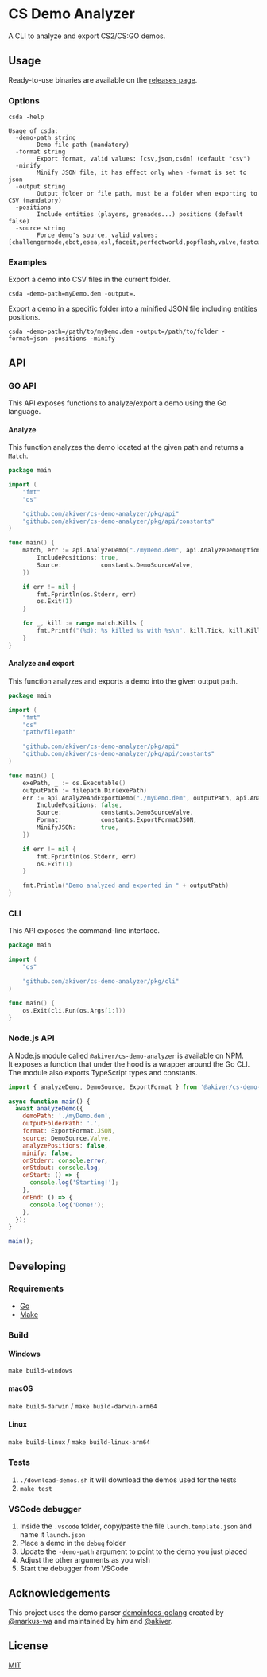 # CS Demo Analyzer

A CLI to analyze and export CS2/CS:GO demos.

## Usage

Ready-to-use binaries are available on the [releases page](https://github.com/akiver/cs-demo-analyzer/releases).

### Options

```
csda -help

Usage of csda:
  -demo-path string
        Demo file path (mandatory)
  -format string
        Export format, valid values: [csv,json,csdm] (default "csv")
  -minify
        Minify JSON file, it has effect only when -format is set to json
  -output string
        Output folder or file path, must be a folder when exporting to CSV (mandatory)
  -positions
        Include entities (players, grenades...) positions (default false)
  -source string
        Force demo's source, valid values: [challengermode,ebot,esea,esl,faceit,perfectworld,popflash,valve,fastcup]
```

### Examples

Export a demo into CSV files in the current folder.

`csda -demo-path=myDemo.dem -output=.`

Export a demo in a specific folder into a minified JSON file including entities positions.

`csda -demo-path=/path/to/myDemo.dem -output=/path/to/folder -format=json -positions -minify`

## API

### GO API

This API exposes functions to analyze/export a demo using the Go language.

#### Analyze

This function analyzes the demo located at the given path and returns a `Match`.

```go
package main

import (
	"fmt"
	"os"

	"github.com/akiver/cs-demo-analyzer/pkg/api"
	"github.com/akiver/cs-demo-analyzer/pkg/api/constants"
)

func main() {
	match, err := api.AnalyzeDemo("./myDemo.dem", api.AnalyzeDemoOptions{
		IncludePositions: true,
		Source:           constants.DemoSourceValve,
	})

	if err != nil {
		fmt.Fprintln(os.Stderr, err)
		os.Exit(1)
	}

	for _, kill := range match.Kills {
		fmt.Printf("(%d): %s killed %s with %s\n", kill.Tick, kill.KillerName, kill.VictimName, kill.WeaponName)
	}
}
```

#### Analyze and export

This function analyzes and exports a demo into the given output path.

```go
package main

import (
	"fmt"
	"os"
	"path/filepath"

	"github.com/akiver/cs-demo-analyzer/pkg/api"
	"github.com/akiver/cs-demo-analyzer/pkg/api/constants"
)

func main() {
	exePath, _ := os.Executable()
	outputPath := filepath.Dir(exePath)
	err := api.AnalyzeAndExportDemo("./myDemo.dem", outputPath, api.AnalyzeAndExportDemoOptions{
		IncludePositions: false,
		Source:           constants.DemoSourceValve,
		Format:           constants.ExportFormatJSON,
		MinifyJSON:       true,
	})

	if err != nil {
		fmt.Fprintln(os.Stderr, err)
		os.Exit(1)
	}

	fmt.Println("Demo analyzed and exported in " + outputPath)
}
```

### CLI

This API exposes the command-line interface.

```go
package main

import (
	"os"

	"github.com/akiver/cs-demo-analyzer/pkg/cli"
)

func main() {
	os.Exit(cli.Run(os.Args[1:]))
}
```

### Node.js API

A Node.js module called `@akiver/cs-demo-analyzer` is available on NPM.  
It exposes a function that under the hood is a wrapper around the Go CLI.  
The module also exports TypeScript types and constants.

```js
import { analyzeDemo, DemoSource, ExportFormat } from '@akiver/cs-demo-analyzer';

async function main() {
  await analyzeDemo({
    demoPath: './myDemo.dem',
    outputFolderPath: '.',
    format: ExportFormat.JSON,
    source: DemoSource.Valve,
    analyzePositions: false,
    minify: false,
    onStderr: console.error,
    onStdout: console.log,
    onStart: () => {
      console.log('Starting!');
    },
    onEnd: () => {
      console.log('Done!');
    },
  });
}

main();
```

## Developing

### Requirements

- [Go](https://golang.org/dl/)
- [Make](https://www.gnu.org/software/make/)

### Build

#### Windows

`make build-windows`

#### macOS

`make build-darwin` / `make build-darwin-arm64`

#### Linux

`make build-linux` / `make build-linux-arm64`

### Tests

1. `./download-demos.sh` it will download the demos used for the tests
2. `make test`

### VSCode debugger

1. Inside the `.vscode` folder, copy/paste the file `launch.template.json` and name it `launch.json`
2. Place a demo in the `debug` folder
3. Update the `-demo-path` argument to point to the demo you just placed
4. Adjust the other arguments as you wish
5. Start the debugger from VSCode

## Acknowledgements

This project uses the demo parser [demoinfocs-golang](https://github.com/markus-wa/demoinfocs-golang) created by [@markus-wa](https://github.com/markus-wa) and maintained by him and [@akiver](https://github.com/akiver).

## License

[MIT](https://github.com/akiver/cs-demo-analyzer/blob/main/LICENSE.md)
